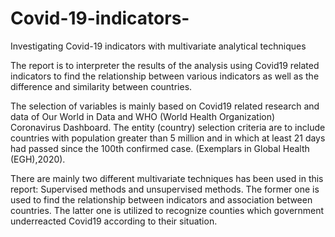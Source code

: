 # Covid-19-indicators-
Investigating Covid-19 indicators  with multivariate analytical techniques

The report is to interpreter the results of the analysis using Covid19 related indicators to find the relationship between various indicators as well as the difference and similarity between countries. 

The selection of variables is mainly based on Covid19 related research and data of Our World in Data and WHO (World Health Organization) Coronavirus Dashboard. The entity (country) selection criteria are to include countries with population greater than 5 million and in which at least 21 days had passed since the 100th confirmed case. (Exemplars in Global Health (EGH),2020). 

There are mainly two different multivariate techniques has been used in this report: Supervised methods and unsupervised methods. The former one is used to find the relationship between indicators and association between countries. The latter one is utilized to recognize counties which government underreacted Covid19 according to their situation.
